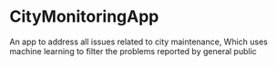 # CityMonitoringApp
An app to address all issues related to city maintenance, Which uses machine learning to filter the problems reported by general public
